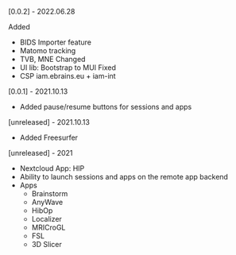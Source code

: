 [0.0.2] - 2022.06.28 

Added 
  - BIDS Importer feature
  - Matomo tracking
  - TVB, MNE 
Changed 
  - UI lib: Bootstrap to MUI
Fixed
  - CSP iam.ebrains.eu + iam-int

[0.0.1] - 2021.10.13

- Added pause/resume buttons for sessions and apps

[unreleased] - 2021.10.13

- Added Freesurfer

[unreleased] - 2021

- Nextcloud App: HIP
- Ability to launch sessions and apps on the remote app backend
- Apps
  - Brainstorm
  - AnyWave
  - HibOp
  - Localizer
  - MRICroGL
  - FSL
  - 3D Slicer
